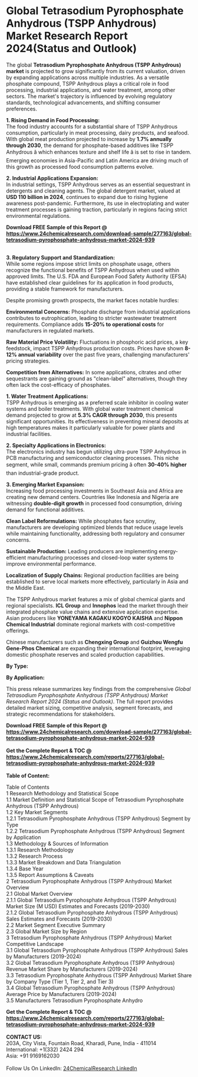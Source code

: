 <h1>Global Tetrasodium Pyrophosphate Anhydrous (TSPP Anhydrous) Market Research Report 2024(Status and Outlook)</h1><p>The global <strong>Tetrasodium Pyrophosphate Anhydrous (TSPP Anhydrous) market</strong> is projected to grow significantly from its current valuation, driven by expanding applications across multiple industries. As a versatile phosphate compound, TSPP Anhydrous plays a critical role in food processing, industrial applications, and water treatment, among other sectors. The market's trajectory is influenced by evolving regulatory standards, technological advancements, and shifting consumer preferences.</p><p><strong>1. Rising Demand in Food Processing:</strong><br>
The food industry accounts for a substantial share of TSPP Anhydrous consumption, particularly in meat processing, dairy products, and seafood. With global meat production projected to increase by <strong>1.7% annually through 2030</strong>, the demand for phosphate-based additives like TSPP Anhydrous â which enhances texture and shelf life â is set to rise in tandem. Emerging economies in Asia-Pacific and Latin America are driving much of this growth as processed food consumption patterns evolve.</p><p><strong>2. Industrial Applications Expansion:</strong><br>
In industrial settings, TSPP Anhydrous serves as an essential sequestrant in detergents and cleaning agents. The global detergent market, valued at <strong>USD 110 billion in 2024</strong>, continues to expand due to rising hygiene awareness post-pandemic. Furthermore, its use in electroplating and water treatment processes is gaining traction, particularly in regions facing strict environmental regulations.</p><div><b>Download FREE Sample of this Report @ 
            <a href="https://www.24chemicalresearch.com/download-sample/277163/global-tetrasodium-pyrophosphate-anhydrous-market-2024-939">
            https://www.24chemicalresearch.com/download-sample/277163/global-tetrasodium-pyrophosphate-anhydrous-market-2024-939</a></b></div><br><p><strong>3. Regulatory Support and Standardization:</strong><br>
While some regions impose strict limits on phosphate usage, others recognize the functional benefits of TSPP Anhydrous when used within approved limits. The U.S. FDA and European Food Safety Authority (EFSA) have established clear guidelines for its application in food products, providing a stable framework for manufacturers.</p><p>Despite promising growth prospects, the market faces notable hurdles:</p><p><strong>Environmental Concerns:</strong> Phosphate discharge from industrial applications contributes to eutrophication, leading to stricter wastewater treatment requirements. Compliance adds <strong>15-20% to operational costs</strong> for manufacturers in regulated markets.</p><p><strong>Raw Material Price Volatility:</strong> Fluctuations in phosphoric acid prices, a key feedstock, impact TSPP Anhydrous production costs. Prices have shown <strong>8-12% annual variability</strong> over the past five years, challenging manufacturers' pricing strategies.</p><p><strong>Competition from Alternatives:</strong> In some applications, citrates and other sequestrants are gaining ground as "clean-label" alternatives, though they often lack the cost-efficacy of phosphates.</p><p><strong>1. Water Treatment Applications:</strong><br>
TSPP Anhydrous is emerging as a preferred scale inhibitor in cooling water systems and boiler treatments. With global water treatment chemical demand projected to grow at <strong>5.3% CAGR through 2030</strong>, this presents significant opportunities. Its effectiveness in preventing mineral deposits at high temperatures makes it particularly valuable for power plants and industrial facilities.</p><p><strong>2. Specialty Applications in Electronics:</strong><br>
The electronics industry has begun utilizing ultra-pure TSPP Anhydrous in PCB manufacturing and semiconductor cleaning processes. This niche segment, while small, commands premium pricing â often <strong>30-40% higher</strong> than industrial-grade product.</p><p><strong>3. Emerging Market Expansion:</strong><br>
Increasing food processing investments in Southeast Asia and Africa are creating new demand centers. Countries like Indonesia and Nigeria are witnessing <strong>double-digit growth</strong> in processed food consumption, driving demand for functional additives.</p><p><strong>Clean Label Reformulations:</strong> While phosphates face scrutiny, manufacturers are developing optimized blends that reduce usage levels while maintaining functionality, addressing both regulatory and consumer concerns.</p><p><strong>Sustainable Production:</strong> Leading producers are implementing energy-efficient manufacturing processes and closed-loop water systems to improve environmental performance.</p><p><strong>Localization of Supply Chains:</strong> Regional production facilities are being established to serve local markets more effectively, particularly in Asia and the Middle East.</p><p>The TSPP Anhydrous market features a mix of global chemical giants and regional specialists. <strong>ICL Group</strong> and <strong>Innophos</strong> lead the market through their integrated phosphate value chains and extensive application expertise. Asian producers like <strong>YONEYAMA KAGAKU KOGYO KAISHA</strong> and <strong>Nippon Chemical Industrial</strong> dominate regional markets with cost-competitive offerings.</p><p>Chinese manufacturers such as <strong>Chengxing Group</strong> and <strong>Guizhou Wengfu Gene-Phos Chemical</strong> are expanding their international footprint, leveraging domestic phosphate reserves and scaled production capabilities.</p><p><strong>By Type:</strong></p><p><strong>By Application:</strong></p><p>This press release summarizes key findings from the comprehensive <em>Global Tetrasodium Pyrophosphate Anhydrous (TSPP Anhydrous) Market Research Report 2024 (Status and Outlook)</em>. The full report provides detailed market sizing, competitive analysis, segment forecasts, and strategic recommendations for stakeholders.</p><div><b>Download FREE Sample of this Report @ 
            <a href="https://www.24chemicalresearch.com/download-sample/277163/global-tetrasodium-pyrophosphate-anhydrous-market-2024-939">
            https://www.24chemicalresearch.com/download-sample/277163/global-tetrasodium-pyrophosphate-anhydrous-market-2024-939</a></b></div><br><div><b>Get the Complete Report & TOC @ 
            <a href="https://www.24chemicalresearch.com/reports/277163/global-tetrasodium-pyrophosphate-anhydrous-market-2024-939">
            https://www.24chemicalresearch.com/reports/277163/global-tetrasodium-pyrophosphate-anhydrous-market-2024-939</a></b></div><br>
            <b>Table of Content:</b><p>Table of Contents<br />
1 Research Methodology and Statistical Scope<br />
1.1 Market Definition and Statistical Scope of Tetrasodium Pyrophosphate Anhydrous (TSPP Anhydrous)<br />
1.2 Key Market Segments<br />
1.2.1 Tetrasodium Pyrophosphate Anhydrous (TSPP Anhydrous) Segment by Type<br />
1.2.2 Tetrasodium Pyrophosphate Anhydrous (TSPP Anhydrous) Segment by Application<br />
1.3 Methodology & Sources of Information<br />
1.3.1 Research Methodology<br />
1.3.2 Research Process<br />
1.3.3 Market Breakdown and Data Triangulation<br />
1.3.4 Base Year<br />
1.3.5 Report Assumptions & Caveats<br />
2 Tetrasodium Pyrophosphate Anhydrous (TSPP Anhydrous) Market Overview<br />
2.1 Global Market Overview<br />
2.1.1 Global Tetrasodium Pyrophosphate Anhydrous (TSPP Anhydrous) Market Size (M USD) Estimates and Forecasts (2019-2030)<br />
2.1.2 Global Tetrasodium Pyrophosphate Anhydrous (TSPP Anhydrous) Sales Estimates and Forecasts (2019-2030)<br />
2.2 Market Segment Executive Summary<br />
2.3 Global Market Size by Region<br />
3 Tetrasodium Pyrophosphate Anhydrous (TSPP Anhydrous) Market Competitive Landscape<br />
3.1 Global Tetrasodium Pyrophosphate Anhydrous (TSPP Anhydrous) Sales by Manufacturers (2019-2024)<br />
3.2 Global Tetrasodium Pyrophosphate Anhydrous (TSPP Anhydrous) Revenue Market Share by Manufacturers (2019-2024)<br />
3.3 Tetrasodium Pyrophosphate Anhydrous (TSPP Anhydrous) Market Share by Company Type (Tier 1, Tier 2, and Tier 3)<br />
3.4 Global Tetrasodium Pyrophosphate Anhydrous (TSPP Anhydrous) Average Price by Manufacturers (2019-2024)<br />
3.5 Manufacturers Tetrasodium Pyrophosphate Anhydro</p><div><b>Get the Complete Report & TOC @ 
            <a href="https://www.24chemicalresearch.com/reports/277163/global-tetrasodium-pyrophosphate-anhydrous-market-2024-939">
            https://www.24chemicalresearch.com/reports/277163/global-tetrasodium-pyrophosphate-anhydrous-market-2024-939</a></b></div><br><b>CONTACT US:</b><br>
            203A, City Vista, Fountain Road, Kharadi, Pune, India - 411014<br>
            International: +1(332) 2424 294<br>
            Asia: +91 9169162030 <br><br>
            Follow Us On LinkedIn: <a href="https://www.linkedin.com/company/24chemicalresearch/">24ChemicalResearch LinkedIn</a>